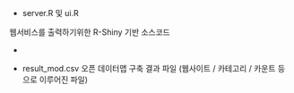 * server.R 및 ui.R

웹서비스를 출력하기위한 R-Shiny 기반 소스코드

* 

* result_mod.csv
오픈 데이터맵 구축 결과 파일 (웹사이트 / 카테고리 / 카운트 등으로 이루어진 파일)
